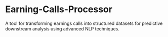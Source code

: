 # Earning-Calls-Processor
A tool for transforming earnings calls into structured datasets for predictive downstream analysis using advanced NLP techniques.
